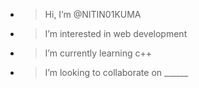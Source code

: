 - > Hi, I’m @NITIN01KUMA
- > I’m interested in web development 
- > I’m currently learning c++
- > I’m looking to collaborate on ______
  

<!---
NITIN01KUMA/NITIN01KUMA is a ✨ special ✨ repository because its `README.md` (this file) appears on your GitHub profile.
You can click the Preview link to take a look at your changes.
--->
